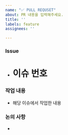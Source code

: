 ```yaml
---
name: "✅ PULL REQUSET"
about: PR 내용을 입력해주세요.
title: ''
labels: feature
assignees: ''

---
```


### Issue
- # 이슈 번호

### 작업 내용
- 해당 이슈에서 작업한 내용

### 논의 사항
- 
